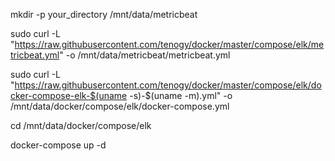 mkdir -p your_directory /mnt/data/metricbeat

sudo curl -L "https://raw.githubusercontent.com/tenogy/docker/master/compose/elk/metricbeat.yml" -o /mnt/data/metricbeat/metricbeat.yml


sudo curl -L "https://raw.githubusercontent.com/tenogy/docker/master/compose/elk/docker-compose-elk-$(uname -s)-$(uname -m).yml" -o /mnt/data/docker/compose/elk/docker-compose.yml


cd /mnt/data/docker/compose/elk


docker-compose up -d

